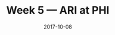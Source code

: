 ---
layout: game
title: Week 5 — ARI at PHI
season: 2017
game_id: 2017_05_ARI_PHI
week: 5
date: 2017-10-08
home_team: PHI
away_team: ARI
final_home: 
final_away: 
pbp_url: /assets/data/pbp/2017/2017_05_ARI_PHI.csv.gz
---